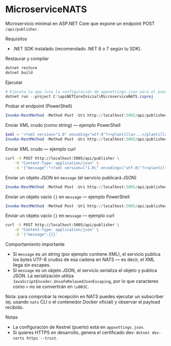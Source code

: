 # MicroserviceNATS

Microservicio minimal en ASP.NET Core que expone un endpoint POST `/api/publisher`.

Requisitos
- .NET SDK instalado (recomendado .NET 8 o 7 según tu SDK).

Restaurar y compilar
```powershell
dotnet restore
dotnet build
```

Ejecutar
```powershell
# Ejecuta la app (usa la configuración de appsettings.json para el puerto)
dotnet run --project C:\apiNETCoreInicial\MicroserviceNATS.csproj
```

Probar el endpoint (PowerShell)
```powershell
Invoke-RestMethod -Method Post -Uri http://localhost:5005/api/publisher -Body (@{message="testing..."} | ConvertTo-Json) -ContentType "application/json"
```
Enviar XML crudo (como string) — ejemplo PowerShell
```powershell
$xml = '<?xml version="1.0" encoding="utf-8"?><plantilla>...</plantilla>'
Invoke-RestMethod -Method Post -Uri http://localhost:5005/api/publisher -Body (@{message=$xml} | ConvertTo-Json) -ContentType "application/json"
```

Enviar XML crudo — ejemplo curl
```bash
curl -X POST http://localhost:5005/api/publisher \
	-H "Content-Type: application/json" \
	-d '{"message":"<?xml version=\"1.0\" encoding=\"utf-8\"?><plantilla>...</plantilla>"}'
```

Enviar un objeto JSON en `message` (el servicio publicará JSON)
```powershell
Invoke-RestMethod -Method Post -Uri http://localhost:5005/api/publisher -Body (@{message=@{idPlantilla="plant1"; texto="<b>hola</b>"}} | ConvertTo-Json -Depth 5) -ContentType "application/json"
```

Enviar un objeto vacío `{}` en `message` — ejemplo PowerShell
```powershell
Invoke-RestMethod -Method Post -Uri http://localhost:5005/api/publisher -Body (@{message=@{}} | ConvertTo-Json -Depth 5) -ContentType "application/json"
```

Enviar un objeto vacío `{}` en `message` — ejemplo curl
```bash
curl -X POST http://localhost:5005/api/publisher \
	-H "Content-Type: application/json" \
	-d '{"message":{}}'
```

Comportamiento importante
- Si `message` es un string (por ejemplo contiene XML), el servicio publica los bytes UTF-8 crudos de esa cadena en NATS — es decir, el XML llega sin escapes.
- Si `message` es un objeto JSON, el servicio serializa el objeto y publica JSON. La serialización utiliza `JavaScriptEncoder.UnsafeRelaxedJsonEscaping`, por lo que caracteres como `<` no se convertirán en `\u003C`.

Nota: para comprobar la recepción en NATS puedes ejecutar un subscriber (ej. usando `nats` CLI o el contenedor Docker oficial) y observar el payload recibido.

Notas
- La configuración de Kestrel (puerto) está en `appsettings.json`.
- Si quieres HTTPS en desarrollo, genera el certificado dev: `dotnet dev-certs https --trust`.
